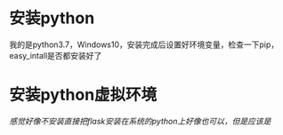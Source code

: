 # 安装python
我的是python3.7，Windows10，安装完成后设置好环境变量，检查一下pip，easy_intall是否都安装好了

# 安装python虚拟环境
*感觉好像不安装直接把flask安装在系统的python上好像也可以，但是应该是*

